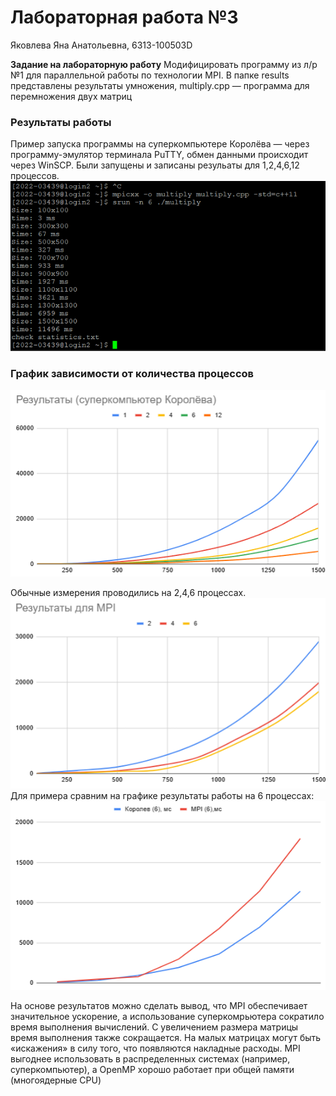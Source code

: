 # Лабораторная работа №3
<p>Яковлева Яна Анатольевна, 6313-100503D</p>

**Задание на лабораторную работу** Модифицировать программу из л/р №1 для параллельной работы по
технологии MPI. В папке results представлены результаты умножения, multiply.cpp — программа для перемножения двух матриц

### Результаты работы

Пример запуска программы на суперкомпьютере Королёва — через программу-эмулятор терминала PuTTY, обмен данными происходит через WinSCP. Были запущены и записаны резульаты для 1,2,4,6,12 процессов.
![img_1.png](img_1.png)
### График зависимости от количества процессов
![img.png](img.png)

Обычные измерения проводились на 2,4,6 процессах.
![img_2.png](img_2.png)
Для примера сравним на графике результаты работы на 6 процессах:
![img_3.png](img_3.png)

На основе результатов можно сделать вывод, что MPI обеспечивает значительное ускорение, а использование суперкомрьютера сократило время выполнения вычислений. С увеличением размера матрицы время выполнения также сокращается. На малых матрицах могут быть «искажения» в силу того, что появляются накладные расходы. MPI выгоднее использовать в распределенных системах (например, суперкомпьютер), а OpenMP хорошо работает при общей памяти (многоядерные CPU) 





